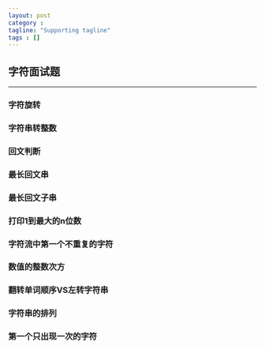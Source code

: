 ```yaml
---
layout: post
category :
tagline: "Supporting tagline"
tags : []
---
```

字符面试题
---
<!--more-->
---

###	字符旋转

### 字符串转整数

### 回文判断

### 最长回文串

### 最长回文子串

### 打印1到最大的n位数

### 字符流中第一个不重复的字符

### 数值的整数次方

### 翻转单词顺序VS左转字符串

### 字符串的排列

### 第一个只出现一次的字符

###

###
